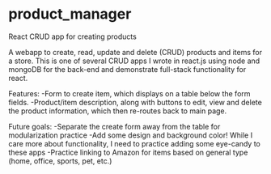 # product_manager
React CRUD app for creating products

A webapp to create, read, update and delete (CRUD) products and items for a store. This is one of several CRUD apps I wrote in react.js using node and mongoDB for the back-end and demonstrate full-stack functionality for react.

Features:
  -Form to create item, which displays on a table below the form fields.
  -Product/item description, along with buttons to edit, view and delete the product information, which then re-routes back to main page.
  
Future goals:
  -Separate the create form away from the table for modularization practice
  -Add some design and background color! While I care more about functionality, I need to practice adding some eye-candy to these apps
  -Practice linking to Amazon for items based on general type (home, office, sports, pet, etc.)
  
  
